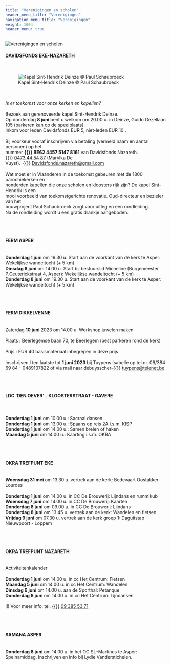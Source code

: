 ```yaml
---
title: "Verenigingen en scholen"
header_menu_title: "Verenigingen"
navigation_menu_title: "Verenigingen"
weight: 1004
header_menu: true
---
```


![Verenigingen en scholen](images/verenigingen-en-scholen.jpg)




#### DAVIDSFONDS EKE-NAZARETH
<br>
<figure><img src="images/pb-df.jpg" alt=" Kapel Sint-Hendrik Deinze © Paul Schaubroeck" style="max-height: 500px; max-width: 500px;" /><figcaption> Kapel Sint-Hendrik Deinze © Paul Schaubroeck</figcaption></figure><br>
<br>
<i>Is er toekomst voor onze kerken en kapellen?</i><br>
<br>
Bezoek aan gerenoveerde kapel Sint-Hendrik Deinze.<br>
Op donderdag <b>8 juni</b> bent u welkom om 20.00 u. in Deinze, Guido Gezellaan 105 (parkeren kan op de speelplaats).<br>
Inkom voor leden Davidsfonds EUR 5, niet-leden EUR 10 .<br>
<br>
Bij voorkeur vooraf inschrijven via betaling (vermeld naam en aantal personen) op het<br>
nummer <b>{{<icon class="fa fa-piggy-bank">}}&nbsp;BE62 4457 5147 8161</b> van Davidsfonds Nazareth. {{<icon class="fa fa-phone">}}&nbsp;<a href="tel:0473445487">0473 44 54 87</a> (Marylka De<br>
Vuyst).  {{<icon class="fa fa-envelope">}}&nbsp;<a href="Davidsfonds.nazareth@gmail.com">Davidsfonds.nazareth@gmail.com</a><br>
<br>
Wat moet er in Vlaanderen in de toekomst gebeuren met de 1800 parochiekerken en<br>
honderden kapellen die onze scholen en kloosters rijk zijn? De kapel Sint-Hendrik is een<br>
mooi voorbeeld van toekomstgerichte renovatie. Oud-directeur en bezieler van het<br>
bouwproject Paul Schaubroeck zorgt voor uitleg en een rondleiding.<br>
Na de rondleiding wordt u een gratis drankje aangeboden.<br>
<br>
<br>
<br>





#### FERM ASPER
<br>
<b>Donderdag 1 juni</b> om 19.30 u. Start aan de voorkant van de kerk te Asper: Wekelijkse wandeltocht (+ 5 km)<br>
<b>Dinsdag 6 juni</b> om 14.00 u. Start bij bestuurslid Micheline (Burgemeester P.Ceuterickstraat 4, Asper): Wekelijkse wandeltocht (+ 5 km)<br>
<b>Donderdag 8 juni</b> om 19.30 u. Start aan de voorkant van de kerk te Asper: Wekelijkse wandeltocht (+ 5 km)<br>
<br>
<br>
<br>





#### FERM DIKKELVENNE
<br>
Zaterdag <b>10 juni</b> 2023 om 14.00 u. Workshop juwelen maken<br>
<br>
Plaats : Beerlegemse baan 70, te Beerlegem (best parkeren rond de kerk)<br>
<br>
Prijs : EUR 40 basismateriaal inbegrepen in deze prijs<br>
<br>
Inschrijven l ten laatste tot <b>1 juni 2023</b> bij Tuypens Isabelle op tel.nr. 09/384 69 84 - 0489107822 of via mail naar debuysscher-{{<icon class="fa fa-envelope">}}&nbsp;<a href="tuypens@telenet.be">tuypens@telenet.be</a><br>
<br>
<br>
<br>





#### LDC 'DEN OEVER' - KLOOSTERSTRAAT - GAVERE
<br>
<br>
<b>Donderdag 1 juni</b> om 10.00 u.: Sacraal dansen<br>
<b>Donderdag 1 juni</b> om 13.00 u.: Spaans op reis 2A i.s.m. KISP<br>
<b>Donderdag 1 juni</b> om 14.00 u.: Samen breien of haken<br>
<b>Maandag 5 juni</b> om 14.00 u.: Kaarting i.s.m. OKRA<br>
<br>
<br>
<br>





#### OKRA TREFPUNT EKE
<br>
<b>Woensdag 31 mei</b> om 13.30 u. vertrek aan de kerk: Bedevaart Oostakker-Lourdes<br>
<br>
<b>Donderdag 1 juni</b> om 14.00 u. in CC De Brouwerij: Lijndans en rummikub<br>
<b>Woensdag 7 juni</b> om 14.00 u. in CC De Brouwerij: Kaarten<br>
<b>Donderdag 8 juni</b> om 09.00 u. in CC De Brouwerij: Lijndans<br>
<b>Donderdag 8 juni</b> om 13.45 u. vertrek aan de kerk: Wandelen en fietsen<br>
<b>Vrijdag 9 juni</b> om 07.30 u. vertrek aan de kerk groep 1: Daguitstap Nieuwpoort - Loppem<br>
<br>
<br>
<br>





#### OKRA TREFPUNT NAZARETH
<br>
Activiteitenkalender<br>
<br>
<b>Donderdag 1 juni</b> om 14.00 u. in cc Het Centrum: Fietsen<br>
<b>Maandag 5 juni</b> om 14.00 u. in cc Het Centrum: Wandelen<br>
<b>Dinsdag 6 juni</b> om 14.00 u. aan de Sporthal: Petanque<br>
<b>Donderdag 8 juni</b> om 14.00 u. in cc Het Centrum: Lijndansen<br>
<br>
!!! Voor meer info: tel. {{<icon class="fa fa-phone">}}&nbsp;<a href="tel:093855371">09 385 53 71</a><br>
<br>
<br>
<br>





#### SAMANA ASPER
<br>
<b>Donderdag 8 juni</b> om 14.00 u. in het OC St.-Martinus te Asper: Spelnamiddag. Inschrijven en info bij Lydie Vanderstichelen.<br>
<br>
<br>
<br>


